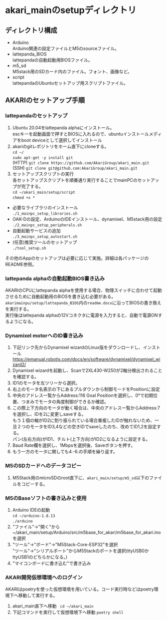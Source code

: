 # akari_mainのsetupディレクトリ

## ディレクトリ構成
- Arduino  
Arduino関連の設定ファイルとM5のsourceファイル。  
- lattepanda_BIOS  
lattepandaの自動起動用BIOSファイル。  
- m5_sd  
M5stack用のSDカード内のファイル。フォント、画像など。  
- script  
lattepandaのUbuntuセットアップ用スクリプトファイル。  

## AKARIのセットアップ手順

### lattepandaのセットアップ
1. Ubuntu 20.04をlattepanda alphaにインストール。  
escキーを起動画面で押すとBIOSに入れるので、ubuntuインストールメディアをboot deviceとして選択してインストール  
2. akariのgitレポジトリをホーム直下にcloneする。  
`cd ~/`  
`sudo apt-get -y install git`  
(HTTP) `git clone https://github.com/AkariGroup/akari_main.git`  
(SSH) `git clone git@github.com:AkariGroup/akari_main.git`  
3. セットアップスクリプトの実行  
各セットアップスクリプトを順番通り実行することでmainPCのセットアップが完了する。  
`cd ~/akari_main/setup/script`  
`chmod +x *`  
- 必要なライブラリのインストール  
`./1_mainpc_setup_libraries.sh`  
- OAK-Dの設定、ArduinoのIDEインストール、dynamixel、M5stack用の設定  
`./2_mainpc_setup_peripherals.sh`  
- 自動起動サービスの追加  
`./3_mainpc_setup_autostart.sh`  
- (任意)推奨ツールのセットアップ  
`./tool_setup.sh`  

その他のAppのセットアップは必要に応じて実施。詳細は各パッケージのREADME参照。  

### lattepanda alphaの自動起動BIOS書き込み
AKARIのCPUにlattepanda alphaを使用する場合、物理スイッチに合わせて起動させるために自動起動用のBIOSを書き込む必要がある。  
`akarimainpu/setup/lattepanda_BIOS`内の`readme.docx`に沿ってBIOSの書き換えを実行する。  
実行後はlattepanda alphaの12Vコネクタに電源を入力すると、自動で電源ONするようになる。  

### Dynamixel motorへのID書き込み
1. 下記リンク先からDynamixel wizardのLinux版をダウンロードし、インストール  
   https://emanual.robotis.com/docs/en/software/dynamixel/dynamixel_wizard2/  
1. Dynamixel wizardを起動し、Scanで2XL430-W250が2軸分検出されることを確認する。  
1. ID1のモータを左ツリーから選択。  
1. 右上のモータ名表示の下にあるプルダウンから制御モードをPositionに設定  
1. 中央のアドレス一覧からAddress:116 Goal Positionを選択し、0°で初期位置、つまみでモータの角度制御ができるか確認。  
1. この際上下方向のモータが動く場合は、中央のアドレス一覧からAddress:7を選択し、IDを2に変更しsaveする。  
もう１個の軸がID2に割り振られている場合重複したIDが触れないため、一旦２つのモータをID3,4などの空きIDでsaveしたのち、改めてID1,2を設定する。  
パン(左右方向)がID1、チルト(上下方向)がID2になるように設定する。  
1. Baud Rate欄を選択し、1Mbpsを選択後、Saveボタンを押す。
1. もう一方のモータに関しても4.-6.の手順を繰り返す。

### M5のSDカードへのデータコピー
1. M5Stack用のmicroSDのroot直下に、`akari_main/setup/m5_sd`以下のファイルをコピーする。  

### M5のBaseソフトの書き込みと使用
1. Arduino IDEの起動  
`cd ~/arduino-1.8.13`  
`./arduino`  
2. "ファイル"->"開く"から~/akari_main/setup/Arduino/src/m5base_for_akari/m5base_for_akari.inoを選択  
3. "ツール"->"ボード"->"M5Stack-Core-ESP32"を選択  
 "ツール"->"シリアルポート"からM5Stackのポートを選択(ttyUSB0かttyUSB1のどちらかになる。)  
4. "マイコンボードに書き込む"で書き込み  

### AKARI開発仮想環境へのログイン
AKARIはpoetryを使った仮想環境を用いている。コード実行時などはpoetry環境下へ移動して実行する。
1. akari_main直下へ移動
` cd ~/akari_main`
2. 下記コマンドを実行して仮想環境下へ移動
`poetry shell`
